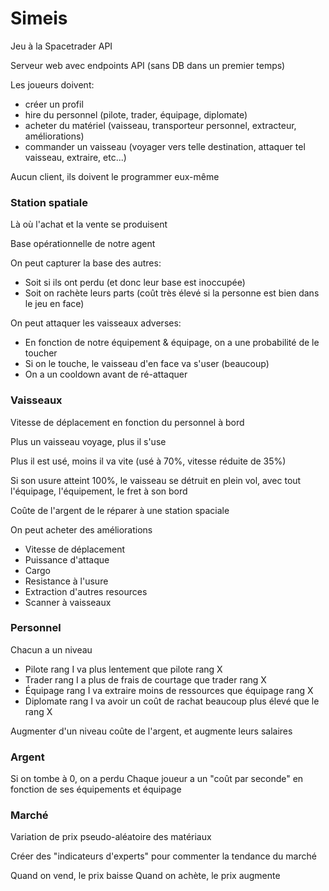 # Simeis

Jeu à la Spacetrader API

Serveur web avec endpoints API (sans DB dans un premier temps)

Les joueurs doivent:
- créer un profil
- hire du personnel (pilote, trader, équipage, diplomate)
- acheter du matériel (vaisseau, transporteur personnel, extracteur, améliorations)
- commander un vaisseau (voyager vers telle destination, attaquer tel vaisseau, extraire, etc...)

Aucun client, ils doivent le programmer eux-même

### Station spatiale

Là où l'achat et la vente se produisent

Base opérationnelle de notre agent

On peut capturer la base des autres:
- Soit si ils ont perdu (et donc leur base est inoccupée)
- Soit on rachète leurs parts (coût très élevé si la personne est bien dans le jeu en face)

On peut attaquer les vaisseaux adverses:
- En fonction de notre équipement & équipage, on a une probabilité de le toucher
- Si on le touche, le vaisseau d'en face va s'user (beaucoup)
- On a un cooldown avant de ré-attaquer

### Vaisseaux

Vitesse de déplacement en fonction du personnel à bord

Plus un vaisseau voyage, plus il s'use

Plus il est usé, moins il va vite (usé à 70%, vitesse réduite de 35%)

Si son usure atteint 100%, le vaisseau se détruit en plein vol,
avec tout l'équipage, l'équipement, le fret à son bord

Coûte de l'argent de le réparer à une station spaciale

On peut acheter des améliorations
- Vitesse de déplacement
- Puissance d'attaque
- Cargo
- Resistance à l'usure
- Extraction d'autres resources
- Scanner à vaisseaux

### Personnel

Chacun a un niveau
- Pilote rang I va plus lentement que pilote rang X
- Trader rang I a plus de frais de courtage que trader rang X
- Équipage rang I va extraire moins de ressources que équipage rang X
- Diplomate rang I va avoir un coût de rachat beaucoup plus élevé que le rang X

Augmenter d'un niveau coûte de l'argent, et augmente leurs salaires

### Argent

Si on tombe à 0, on a perdu
Chaque joueur a un "coût par seconde" en fonction de ses équipements et équipage

### Marché

Variation de prix pseudo-aléatoire des matériaux

Créer des "indicateurs d'experts" pour commenter la tendance du marché

Quand on vend,   le prix baisse
Quand on achète, le prix augmente
